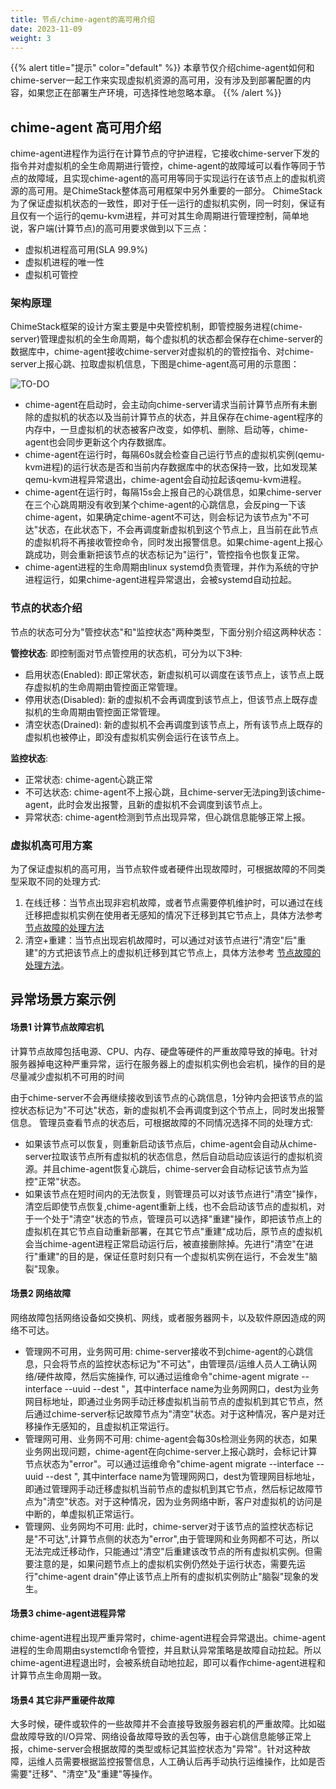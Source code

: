 ```yaml
---
title: 节点/chime-agent的高可用介绍
date: 2023-11-09
weight: 3
---
```


{{% alert title="提示" color="default" %}}
本章节仅介绍chime-agent如何和chime-server一起工作来实现虚拟机资源的高可用，没有涉及到部署配置的内容，如果您正在部署生产环境，可选择性地忽略本章。
{{% /alert %}}

## chime-agent 高可用介绍

chime-agent进程作为运行在计算节点的守护进程，它接收chime-server下发的指令并对虚拟机的全生命周期进行管控，chime-agent的故障域可以看作等同于节点的故障域，且实现chime-agent的高可用等同于实现运行在该节点上的虚拟机资源的高可用。是ChimeStack整体高可用框架中另外重要的一部分。
ChimeStack为了保证虚拟机状态的一致性，即对于任一运行的虚拟机实例，同一时刻，保证有且仅有一个运行的qemu-kvm进程，并可对其生命周期进行管理控制，简单地说，客户端(计算节点)的高可用要求做到以下三点：
- 虚拟机进程高可用(SLA 99.9%)
- 虚拟机进程的唯一性
- 虚拟机可管控
  
### 架构原理

ChimeStack框架的设计方案主要是中央管控机制，即管控服务进程(chime-server)管理虚拟机的全生命周期，每个虚拟机的状态都会保存在chime-server的数据库中，chime-agent接收chime-server对虚拟机的的管控指令、对chime-server上报心跳、拉取虚拟机信息，下图是chime-agent高可用的示意图： 

![TO-DO](/images/chime-agent-ha.png)

- chime-agent在启动时，会主动向chime-server请求当前计算节点所有未删除的虚拟机的状态以及当前计算节点的状态，并且保存在chime-agent程序的内存中，一旦虚拟机的状态被客户改变，如停机、删除、启动等，chime-agent也会同步更新这个内存数据库。
- chime-agent在运行时，每隔60s就会检查自己运行节点的虚拟机实例(qemu-kvm进程)的运行状态是否和当前内存数据库中的状态保持一致，比如发现某qemu-kvm进程异常退出，chime-agent会自动拉起该qemu-kvm进程。 
- chime-agent在运行时，每隔15s会上报自己的心跳信息，如果chime-server在三个心跳周期没有收到某个chime-agent的心跳信息，会反ping一下该chime-agent，如果确定chime-agent不可达，则会标记为该节点为"不可达"状态，在此状态下，不会再调度新虚拟机到这个节点上，且当前在此节点的虚拟机将不再接收管控命令，同时发出报警信息。如果chime-agent上报心跳成功，则会重新把该节点的状态标记为"运行"，管控指令也恢复正常。
- chime-agent进程的生命周期由linux systemd负责管理，并作为系统的守护进程运行，如果chime-agent进程异常退出，会被systemd自动拉起。

### 节点的状态介绍

节点的状态可分为"管控状态"和"监控状态"两种类型，下面分别介绍这两种状态：

**管控状态**: 即控制面对节点管控用的状态机，可分为以下3种:
- 启用状态(Enabled): 即正常状态，新虚拟机可以调度在该节点上，该节点上既存虚拟机的生命周期由管控面正常管理。
- 停用状态(Disabled): 新的虚拟机不会再调度到该节点上，但该节点上既存虚拟机的生命周期由管控面正常管理。
- 清空状态(Drained): 新的虚拟机不会再调度到该节点上，所有该节点上既存的虚拟机也被停止，即没有虚拟机实例会运行在该节点上。

**监控状态**: 
- 正常状态: chime-agent心跳正常
- 不可达状态: chime-agent不上报心跳，且chime-server无法ping到该chime-agent，此时会发出报警，且新的虚拟机不会调度到该节点上。
- 异常状态: chime-agent检测到节点出现异常，但心跳信息能够正常上报。
  
### 虚拟机高可用方案

为了保证虚拟机的高可用，当节点软件或者硬件出现故障时，可根据故障的不同类型采取不同的处理方式: 

1. 在线迁移：当节点出现非宕机故障，或者节点需要停机维护时，可以通过在线迁移把虚拟机实例在使用者无感知的情况下迁移到其它节点上，具体方法参考 [节点故障的处理方法](/docs/usage/failure)
2. 清空+重建：当节点出现宕机故障时，可以通过对该节点进行"清空"后"重建"的方式把该节点上的虚拟机迁移到其它节点上，具体方法参考 [节点故障的处理方法](/docs/usage/failure)。


## 异常场景方案示例

#### 场景1 计算节点故障宕机

计算节点故障包括电源、CPU、内存、硬盘等硬件的严重故障导致的掉电。针对服务器掉电这种严重异常，运行在服务器上的虚拟机实例也会宕机，操作的目的是尽量减少虚拟机不可用的时间

由于chime-server不会再继续接收到该节点的心跳信息，1分钟内会把该节点的监控状态标记为"不可达"状态，新的虚拟机不会再调度到这个节点上，同时发出报警信息。
管理员查看节点的状态后，可根据故障的不同情况选择不同的处理方式:
- 如果该节点可以恢复，则重新启动该节点后，chime-agent会自动从chime-server拉取该节点所有虚拟机的状态信息，然后自动启动应该运行的虚拟机资源。并且chime-agent恢复心跳后，chime-server会自动标记该节点为监控"正常"状态。
- 如果该节点在短时间内的无法恢复，则管理员可以对该节点进行"清空"操作，清空后即使节点恢复,chime-agent重新上线，也不会启动该节点的虚拟机，对于一个处于"清空"状态的节点，管理员可以选择"重建"操作，即把该节点上的虚拟机在其它节点自动重新部署，在其它节点"重建"成功后，原节点的虚拟机会当chime-agent进程正常启动运行后，被直接删除掉。先进行"清空"在进行"重建"的目的是，保证任意时刻只有一个虚拟机实例在运行，不会发生"脑裂"现象。

#### 场景2 网络故障

网络故障包括网络设备如交换机、网线，或者服务器网卡，以及软件原因造成的网络不可达。

- 管理网不可用，业务网可用: chime-server接收不到chime-agent的心跳信息，只会将节点的监控状态标记为"不可达"，由管理员/运维人员人工确认网络/硬件故障，然后实施操作, 可以通过运维命令"chime-agent migrate --interface <interface name> --uuid <vm uuid> --dest <dest ip>"，其中interface name为业务网网口，dest为业务网目标地址，即通过业务网手动迁移虚拟机当前节点的虚拟机到其它节点，然后通过chime-server标记故障节点为"清空"状态。对于这种情况，客户是对迁移操作无感知的，且虚拟机正常运行。
- 管理网可用、业务网不可用: chime-agent会每30s检测业务网的状态，如果业务网出现问题，chime-agent在向chime-server上报心跳时，会标记计算节点状态为"error"。可以通过运维命令"chime-agent migrate --interface <interface name> --uuid <vm uuid> --dest <dest ip>", 其中interface name为管理网网口，dest为管理网目标地址，即通过管理网手动迁移虚拟机当前节点的虚拟机到其它节点，然后标记故障节点为"清空"状态。对于这种情况，因为业务网络中断，客户对虚拟机的访问是中断的，单虚拟机正常运行。 
- 管理网、业务网均不可用: 此时，chime-server对于该节点的监控状态标记是"不可达",计算节点侧的状态为"error",由于管理网和业务网都不可达，所以无法完成迁移动作，只能通过"清空"后重建该改节点的所有虚拟机实例。但需要注意的是，如果问题节点上的虚拟机实例仍然处于运行状态，需要先运行"chime-agent drain"停止该节点上所有的虚拟机实例防止"脑裂"现象的发生。
  
#### 场景3 chime-agent进程异常

chime-agent进程出现严重异常时，chime-agent进程会异常退出。chime-agent进程的生命周期由systemctl命令管控，并且默认异常策略是故障自动拉起。所以chime-agent进程退出时，会被系统自动地拉起，即可以看作chime-agent进程和计算节点生命周期一致。

#### 场景4 其它非严重硬件故障

大多时候，硬件或软件的一些故障并不会直接导致服务器宕机的严重故障。比如磁盘故障导致的I/O异常、网络设备故障导致的丢包等，由于心跳信息能够正常上报，chime-server会根据故障的类型或标记其监控状态为"异常"。针对这种故障，运维人员需要根据监控报警信息，人工确认后再手动执行运维操作，比如是否需要"迁移"、"清空"及"重建"等操作。 